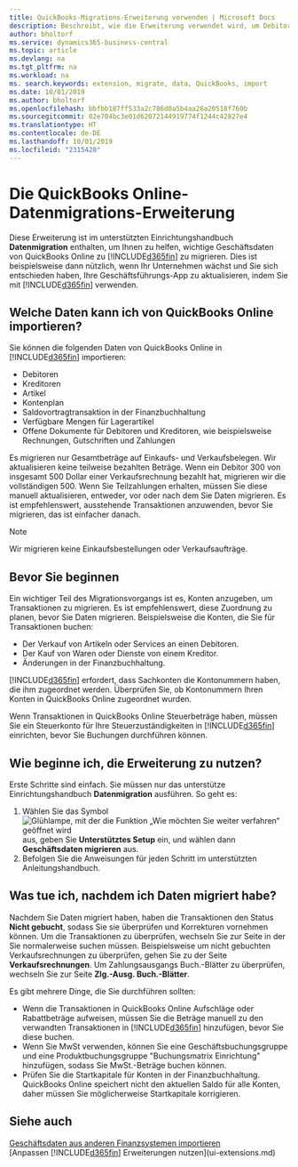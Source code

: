 ```yaml
---
title: QuickBooks-Migrations-Erweiterung verwenden | Microsoft Docs
description: Beschreibt, wie die Erweiterung verwendet wird, um Debitoren, Kreditoren, Artikel und Konten aus QuickBooks Online zu Business Central zu migrieren.
author: bholtorf
ms.service: dynamics365-business-central
ms.topic: article
ms.devlang: na
ms.tgt_pltfrm: na
ms.workload: na
ms. search.keywords: extension, migrate, data, QuickBooks, import
ms.date: 10/01/2019
ms.author: bholtorf
ms.openlocfilehash: bbfbb187ff533a2c786d0a5b4aa26a20518f760b
ms.sourcegitcommit: 02e704bc3e01d62072144919774f1244c42827e4
ms.translationtype: HT
ms.contentlocale: de-DE
ms.lasthandoff: 10/01/2019
ms.locfileid: "2315420"
---
```

# <a name="the-quickbooks-online-data-migration-extension"></a>Die QuickBooks Online-Datenmigrations-Erweiterung
Diese Erweiterung ist im unterstützten Einrichtungshandbuch **Datenmigration** enthalten, um Ihnen zu helfen, wichtige Geschäftsdaten von QuickBooks Online zu [!INCLUDE[d365fin](includes/d365fin_md.md)] zu migrieren. Dies ist beispielsweise dann nützlich, wenn Ihr Unternehmen wächst und Sie sich entschieden haben, Ihre Geschäftsführungs-App zu aktualisieren, indem Sie mit [!INCLUDE[d365fin](includes/d365fin_md.md)] verwenden.

## <a name="what-data-can-i-import-from-quickbooks-online"></a>Welche Daten kann ich von QuickBooks Online importieren?
Sie können die folgenden Daten von QuickBooks Online in [!INCLUDE[d365fin](includes/d365fin_md.md)] importieren:  

* Debitoren
* Kreditoren
* Artikel
* Kontenplan
* Saldovortragtransaktion in der Finanzbuchhaltung
* Verfügbare Mengen für Lagerartikel
* Offene Dokumente für Debitoren und Kreditoren, wie beispielsweise Rechnungen, Gutschriften und Zahlungen

Es migrieren nur Gesamtbeträge auf Einkaufs- und Verkaufsbelegen. Wir aktualisieren keine teilweise bezahlten Beträge. Wenn ein Debitor 300 von insgesamt 500 Dollar einer Verkaufsrechnung bezahlt hat, migrieren wir die vollständigen 500. Wenn Sie Teilzahlungen erhalten, müssen Sie diese manuell aktualisieren, entweder, vor oder nach dem Sie Daten migrieren. Es ist empfehlenswert, ausstehende Transaktionen anzuwenden, bevor Sie migrieren, das ist einfacher danach.

> [!NOTE]  
>   Wir migrieren keine Einkaufsbestellungen oder Verkaufsaufträge.

## <a name="before-you-start"></a>Bevor Sie beginnen
Ein wichtiger Teil des Migrationsvorgangs ist es, Konten anzugeben, um Transaktionen zu migrieren. Es ist empfehlenswert, diese Zuordnung zu planen, bevor Sie Daten migrieren. Beispielsweise die Konten, die Sie für Transaktionen buchen:  

* Der Verkauf von Artikeln oder Services an einen Debitoren.
* Der Kauf von Waren oder Dienste von einem Kreditor.  
* Änderungen in der Finanzbuchhaltung.  

[!INCLUDE[d365fin](includes/d365fin_md.md)] erfordert, dass Sachkonten die Kontonummern haben, die ihm zugeordnet werden. Überprüfen Sie, ob Kontonummern Ihren Konten in QuickBooks Online zugeordnet wurden.

Wenn Transaktionen in QuickBooks Online Steuerbeträge haben, müssen Sie ein Steuerkonto für Ihre Steuerzuständigkeiten in [!INCLUDE[d365fin](includes/d365fin_md.md)] einrichten, bevor Sie Buchungen durchführen können.

## <a name="how-do-i-start-using-the-extension"></a>Wie beginne ich, die Erweiterung zu nutzen?
Erste Schritte sind einfach. Sie müssen nur das unterstütze Einrichtungshandbuch **Datenmigration** ausführen. So geht es:

1. Wählen Sie das Symbol ![Glühlampe, mit der die Funktion „Wie möchten Sie weiter verfahren“ geöffnet wird](media/ui-search/search_small.png "Wie möchten Sie weiter verfahren?") aus, geben Sie **Unterstütztes Setup** ein, und wählen dann **Geschäftsdaten migrieren** aus.
2. Befolgen Sie die Anweisungen für jeden Schritt im unterstützten Anleitungshandbuch.

## <a name="what-do-i-do-after-i-migrate-data"></a>Was tue ich, nachdem ich Daten migriert habe?
Nachdem Sie Daten migriert haben, haben die Transaktionen den Status **Nicht gebucht**, sodass Sie sie überprüfen und Korrekturen vornehmen können. Um die Transaktionen zu überprüfen, wechseln Sie zur Seite in der Sie normalerweise suchen müssen. Beispielsweise um nicht gebuchten Verkaufsrechnungen zu überprüfen, gehen Sie zu der Seite **Verkaufsrechnungen**. Um Zahlungsausgangs Buch.-Blätter zu überprüfen, wechseln Sie zur Seite **Zlg.-Ausg. Buch.-Blätter**.   

Es gibt mehrere Dinge, die Sie durchführen sollten:

* Wenn die Transaktionen in QuickBooks Online Aufschläge oder Rabattbeträge aufweisen, müssen Sie die Beträge manuell zu den verwandten Transaktionen in [!INCLUDE[d365fin](includes/d365fin_md.md)] hinzufügen, bevor Sie diese buchen.
* Wenn Sie MwSt verwenden, können Sie eine Geschäftsbuchungsgruppe und eine Produktbuchungsgruppe "Buchungsmatrix Einrichtung" hinzufügen, sodass Sie MwSt.-Beträge buchen können.
* Prüfen Sie die Startkapitale für Konten in der Finanzbuchhaltung. QuickBooks Online speichert nicht den aktuellen Saldo für alle Konten, daher müssen Sie möglicherweise Startkapitale korrigieren.

## <a name="see-also"></a>Siehe auch
[Geschäftsdaten aus anderen Finanzsystemen importieren](across-import-data-configuration-packages.md)  
[Anpassen [!INCLUDE[d365fin](includes/d365fin_md.md)] Erweiterungen nutzen](ui-extensions.md)  
